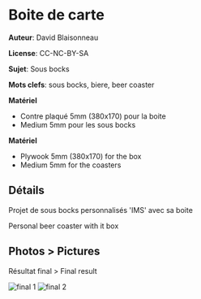 Boite de carte
==============

**Auteur**: David Blaisonneau

**License**: CC-NC-BY-SA

**Sujet**: Sous bocks

**Mots clefs**: sous bocks, biere, beer coaster

**Matériel**

- Contre plaqué 5mm (380x170) pour la boite
- Medium 5mm pour les sous bocks

**Matériel**

- Plywook 5mm (380x170) for the box
- Medium 5mm for the coasters

Détails
--------
Projet de sous bocks personnalisés 'IMS' avec sa boite

Personal beer coaster with it box


Photos > Pictures
------

Résultat final > Final result

![final 1](https://raw.githubusercontent.com/FablabLannion/lasercut/master/projects/sous-bock/20160212_132457.jpg)
![final 2](https://raw.githubusercontent.com/FablabLannion/lasercut/master/projects/sous-bock/20160212_132553.jpg)
